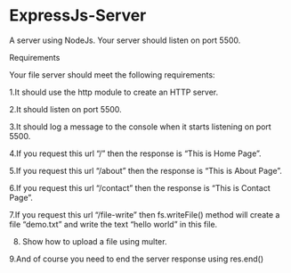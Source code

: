 # ExpressJs-Server
A server using NodeJs. Your server should listen on port 5500.


Requirements


Your file server should meet the following requirements:



1.It should use the http module to create an HTTP server.


2.It should listen on port 5500.


3.It should log a message to the console when it starts listening on port 5500.


4.If you request this url “/” then the response is  “This is Home Page”.


5.If you request this url “/about” then the response is  “This is About Page”.


6.If you request this url “/contact” then the response  is “This is Contact Page”.


7.If you request this url “/file-write” then fs.writeFile() method will create a file “demo.txt” and write the text “hello world” in this file.


8. Show how to upload a file using multer. 


9.And of course you need to end the server response using res.end()
